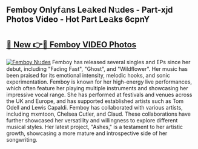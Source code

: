 ## Femboy Onlyf𝚊ns Le𝚊ked N𝚞des - Part-xjd Photos Video - Hot Part Le𝚊ks 6cpnY

# <h2><a href="http://ab55428.deff.icu/?id=Femboy">🔗 New 👉🔴 Femboy VIDEO Photos</a></h2>

[![Femboy N𝚞des](https://i.imgur.com/rIISA9y.gif)](http://ab55428.deff.icu/?id=Femboy)
Femboy has released several singles and EPs since her debut, including "Fading Fast", "Ghost", and "Wildflower". Her music has been praised for its emotional intensity, melodic hooks, and sonic experimentation. Femboy is known for her high-energy live performances, which often feature her playing multiple instruments and showcasing her impressive vocal range. She has performed at festivals and venues across the UK and Europe, and has supported established artists such as Tom Odell and Lewis Capaldi. Femboy has collaborated with various artists, including mxmtoon, Chelsea Cutler, and Claud. These collaborations have further showcased her versatility and willingness to explore different musical styles. Her latest project, "Ashes," is a testament to her artistic growth, showcasing a more mature and introspective side of her songwriting.
